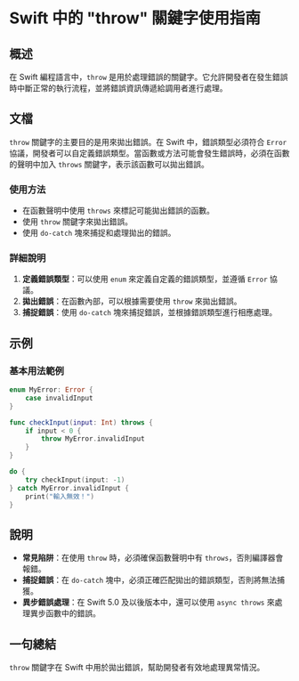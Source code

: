 <!--
Meta Description: # Swift 中的 "throw" 關鍵字使用指南 ## 概述 在 Swift 編程語言中，`throw` 是用於處理錯誤的關鍵字。它允許開發者在發生錯誤時中斷正常的執行流程，並將錯誤資訊傳遞給調用者進行處理。 ## 文檔 `throw` 關鍵字的主要目的是用來拋出錯誤。在 Swift 中，錯誤類...
Meta Keywords: throw, swift, throws, catch, error
-->

# Swift 中的 "throw" 關鍵字使用指南

## 概述
在 Swift 編程語言中，`throw` 是用於處理錯誤的關鍵字。它允許開發者在發生錯誤時中斷正常的執行流程，並將錯誤資訊傳遞給調用者進行處理。

## 文檔
`throw` 關鍵字的主要目的是用來拋出錯誤。在 Swift 中，錯誤類型必須符合 `Error` 協議，開發者可以自定義錯誤類型。當函數或方法可能會發生錯誤時，必須在函數的聲明中加入 `throws` 關鍵字，表示該函數可以拋出錯誤。

### 使用方法
- 在函數聲明中使用 `throws` 來標記可能拋出錯誤的函數。
- 使用 `throw` 關鍵字來拋出錯誤。
- 使用 `do-catch` 塊來捕捉和處理拋出的錯誤。

### 詳細說明
1. **定義錯誤類型**：可以使用 `enum` 來定義自定義的錯誤類型，並遵循 `Error` 協議。
2. **拋出錯誤**：在函數內部，可以根據需要使用 `throw` 來拋出錯誤。
3. **捕捉錯誤**：使用 `do-catch` 塊來捕捉錯誤，並根據錯誤類型進行相應處理。

## 示例
### 基本用法範例
```swift
enum MyError: Error {
    case invalidInput
}

func checkInput(input: Int) throws {
    if input < 0 {
        throw MyError.invalidInput
    }
}

do {
    try checkInput(input: -1)
} catch MyError.invalidInput {
    print("輸入無效！")
}
```

## 說明
- **常見陷阱**：在使用 `throw` 時，必須確保函數聲明中有 `throws`，否則編譯器會報錯。
- **捕捉錯誤**：在 `do-catch` 塊中，必須正確匹配拋出的錯誤類型，否則將無法捕獲。
- **異步錯誤處理**：在 Swift 5.0 及以後版本中，還可以使用 `async throws` 來處理異步函數中的錯誤。

## 一句總結
`throw` 關鍵字在 Swift 中用於拋出錯誤，幫助開發者有效地處理異常情況。